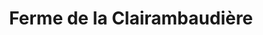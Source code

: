 ---
title: "Ferme de la Clairambaudière"
url: /bain-de-bretagne/ferme-de-la-clairambaudiere/
shop: boucherie
---